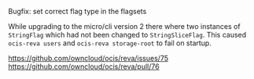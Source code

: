 Bugfix: set correct flag type in the flagsets

While upgrading to the micro/cli version 2 there where two instances of `StringFlag`
which had not been changed to `StringSliceFlag`.
This caused `ocis-reva users` and `ocis-reva storage-root` to fail on startup.

https://github.com/owncloud/ocis/reva/issues/75
https://github.com/owncloud/ocis/reva/pull/76

